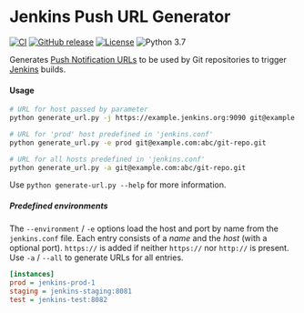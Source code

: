 # Jenkins Push URL Generator

[![CI](https://github.com/offa/jenkins-push-url-generator/workflows/ci/badge.svg)](https://github.com/offa/jenkins-push-url-generator/actions)
[![GitHub release](https://img.shields.io/github/release/offa/jenkins-push-url-generator.svg)](https://github.com/offa/jenkins-push-url-generator/releases)
[![License](https://img.shields.io/badge/license-GPLv3-yellow.svg)](LICENSE)
![Python 3.7](https://img.shields.io/badge/python-3.7-green.svg)

Generates [Push Notification URLs](https://plugins.jenkins.io/git/#plugin-content-push-notification-from-repository) to be used by Git repositories to trigger [Jenkins](https://jenkins.io/) builds.


#### Usage

```sh
# URL for host passed by parameter
python generate_url.py -j https://example.jenkins.org:9090 git@example.com:abc/git-repo.git

# URL for 'prod' host predefined in 'jenkins.conf'
python generate_url.py -e prod git@example.com:abc/git-repo.git

# URL for all hosts predefined in 'jenkins.conf'
python generate_url.py -a git@example.com:abc/git-repo.git
```

Use `python generate-url.py --help` for more information.


##### Predefined environments

The `--environment` / `-e` options load the host and port by name from the `jenkins.conf` file.
Each entry consists of a *name* and the *host* (with a optional port). `https://` is added if neither `https://` nor `http://` is present. Use `-a` / `--all` to generate URLs for all entries.

```ini
[instances]
prod = jenkins-prod-1
staging = jenkins-staging:8081
test = jenkins-test:8082
```
